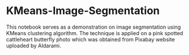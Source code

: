 # KMeans-Image-Segmentation
This notebook serves as a demonstration on image segmentation using KMeans clustering algorithm. The technique is applied on a pink spotted cattleheart butterfly photo which was obtained from Pixabay website uploaded by Aldarami.
